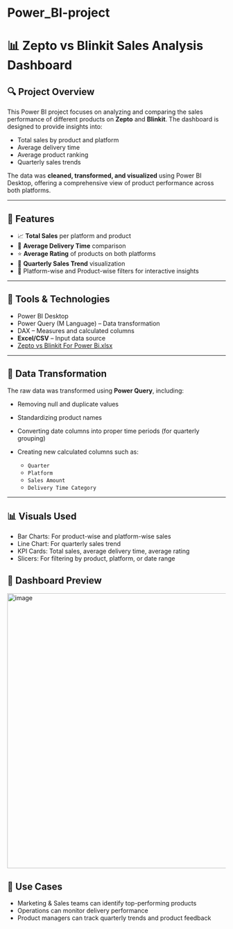 # Power_BI-project
# 📊 Zepto vs Blinkit Sales Analysis Dashboard 
## 🔍 Project Overview

This Power BI project focuses on analyzing and comparing the sales performance of different products on **Zepto** and **Blinkit**. The dashboard is designed to provide insights into:

* Total sales by product and platform
* Average delivery time
* Average product ranking
* Quarterly sales trends

The data was **cleaned, transformed, and visualized** using Power BI Desktop, offering a comprehensive view of product performance across both platforms.

---

## 📌 Features

* 📈 **Total Sales** per platform and product
* 🚚 **Average Delivery Time** comparison
* ⭐ **Average Rating** of products on both platforms
* 📅 **Quarterly Sales Trend** visualization
* 🛒 Platform-wise and Product-wise filters for interactive insights

---

## 🔧 Tools & Technologies

* Power BI Desktop
* Power Query (M Language) – Data transformation
* DAX – Measures and calculated columns
* **Excel/CSV** – Input data source
* [Zepto vs Blinkit For Power Bi.xlsx](https://github.com/user-attachments/files/21205702/Zepto.vs.Blinkit.For.Power.Bi.xlsx)


---

## 🧹 Data Transformation

The raw data was transformed using **Power Query**, including:

* Removing null and duplicate values
* Standardizing product names
* Converting date columns into proper time periods (for quarterly grouping)
* Creating new calculated columns such as:

  * `Quarter`
  * `Platform`
  * `Sales Amount`
  * `Delivery Time Category`

---

## 📊 Visuals Used

* Bar Charts: For product-wise and platform-wise sales
* Line Chart: For quarterly sales trend
* KPI Cards: Total sales, average delivery time, average rating
* Slicers: For filtering by product, platform, or date range

## 📸 Dashboard Preview
<img width="1111" height="634" alt="image" src="https://github.com/user-attachments/assets/032619f3-44da-4a9e-8fb5-2f59b45f028f" />

## 📌 Use Cases

* Marketing & Sales teams can identify top-performing products
* Operations can monitor delivery performance
* Product managers can track quarterly trends and product feedback



